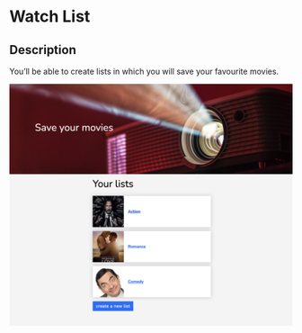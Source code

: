 
# Watch List

## Description

You’ll be able to create lists in which you will save your favourite movies.

![Watch list index page](/app/assets/images/watchlist_index.png?raw=true)
